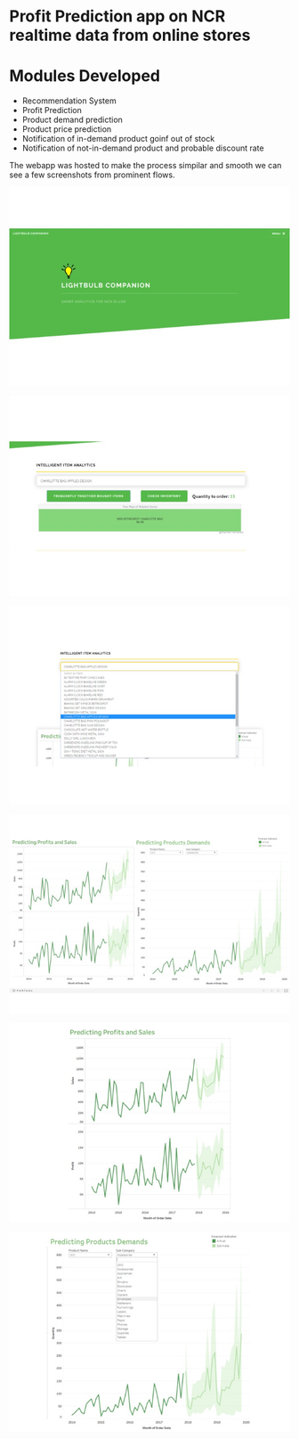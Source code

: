 # Profit Prediction app on NCR realtime data from online stores

# Modules Developed

* Recommendation System
* Profit Prediction
* Product demand prediction
* Product price prediction
* Notification of in-demand product goinf out of stock
* Notification of not-in-demand product and probable discount rate 

The webapp was hosted to make the process simpilar and smooth we can see a few screenshots from prominent flows.

![Image](https://github.com/agupta-git/profit-prediction-on-NCR-Corp.-Online-store-Realtime-Data-/blob/master/gallery.jpg)

![Image](https://github.com/agupta-git/profit-prediction-on-NCR-Corp.-Online-store-Realtime-Data-/blob/master/gallery2.jpg)

![Image](https://github.com/agupta-git/profit-prediction-on-NCR-Corp.-Online-store-Realtime-Data-/blob/master/gallery%203.jpg)

![Image](https://github.com/agupta-git/profit-prediction-on-NCR-Corp.-Online-store-Realtime-Data-/blob/master/gallery4.jpg)

![Image](https://github.com/agupta-git/profit-prediction-on-NCR-Corp.-Online-store-Realtime-Data-/blob/master/gallery5.jpg)

![Image](https://github.com/agupta-git/profit-prediction-on-NCR-Corp.-Online-store-Realtime-Data-/blob/master/gallery6.jpg)
